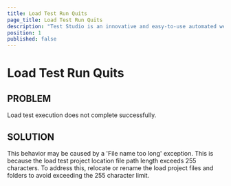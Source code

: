 ```yaml
---
title: Load Test Run Quits
page_title: Load Test Run Quits
description: "Test Studio is an innovative and easy-to-use automated web, WPF and load testing solution. Test Studio tests support essential technologies like ASP.NET AJAX, Silverlight, PHP and MVC. HTML5, Testing framework, functional testing, performance testing, load testing, exploratory testing, manual testing."
position: 1
published: false
---
```

# Load Test Run Quits


## PROBLEM

Load test execution does not complete successfully. 

## SOLUTION

This behavior may be caused by a 'File name too long' exception. This is because the load test project location file path length exceeds 255 characters. To address this, relocate or rename the load project files and folders to avoid exceeding the 255 character limit.

